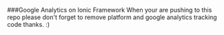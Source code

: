 ###Google Analytics on Ionic Framework
When your are pushing to this repo please don't forget to remove platform and google analytics tracking code
thanks. :)